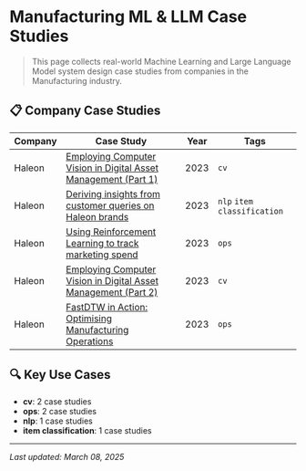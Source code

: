 # Manufacturing ML & LLM Case Studies

> This page collects real-world Machine Learning and Large Language Model system design case studies from companies in the Manufacturing industry.

## 📋 Company Case Studies

| Company | Case Study | Year | Tags |
|---------|------------|------|------|
| Haleon | [Employing Computer Vision in Digital Asset Management (Part 1)](../by-company/haleon/employing-computer-vision-in-digital-asset-management-part-1.md) | 2023 | `cv` |
| Haleon | [Deriving insights from customer queries on Haleon brands](../by-company/haleon/deriving-insights-from-customer-queries-on-haleon-brands.md) | 2023 | `nlp` `item classification` |
| Haleon | [Using Reinforcement Learning to track marketing spend](../by-company/haleon/using-reinforcement-learning-to-track-marketing-spend.md) | 2023 | `ops` |
| Haleon | [Employing Computer Vision in Digital Asset Management (Part 2)](../by-company/haleon/employing-computer-vision-in-digital-asset-management-part-2.md) | 2023 | `cv` |
| Haleon | [FastDTW in Action: Optimising Manufacturing Operations](../by-company/haleon/fastdtw-in-action-optimising-manufacturing-operations.md) | 2023 | `ops` |

## 🔍 Key Use Cases

- **cv**: 2 case studies
- **ops**: 2 case studies
- **nlp**: 1 case studies
- **item classification**: 1 case studies

---

*Last updated: March 08, 2025*

